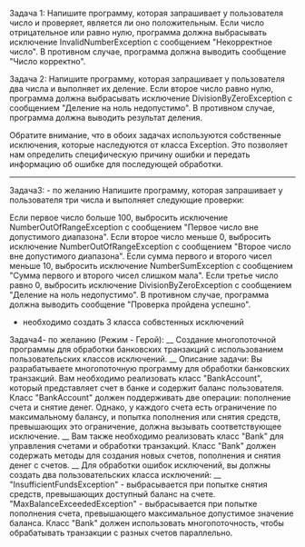 Задача 1:
Напишите программу, которая запрашивает у пользователя число и проверяет, является ли оно положительным. Если число отрицательное или равно нулю, программа должна выбрасывать исключение InvalidNumberException с сообщением "Некорректное число". В противном случае, программа должна выводить сообщение "Число корректно".

Задача 2:
Напишите программу, которая запрашивает у пользователя два числа и выполняет их деление. Если второе число равно нулю, программа должна выбрасывать исключение DivisionByZeroException с сообщением "Деление на ноль недопустимо". В противном случае, программа должна выводить результат деления.

Обратите внимание, что в обоих задачах используются собственные исключения, которые наследуются от класса Exception. Это позволяет нам определить специфическую причину ошибки и передать информацию об ошибке для последующей обработки.
__________________________________________________________________________________________________________
Задача3: - по желанию
Напишите программу, которая запрашивает у пользователя три числа и выполняет следующие проверки:

Если первое число больше 100, выбросить исключение NumberOutOfRangeException с сообщением "Первое число вне допустимого диапазона".
Если второе число меньше 0, выбросить исключение NumberOutOfRangeException с сообщением "Второе число вне допустимого диапазона".
Если сумма первого и второго чисел меньше 10, выбросить исключение NumberSumException с сообщением "Сумма первого и второго чисел слишком мала".
Если третье число равно 0, выбросить исключение DivisionByZeroException с сообщением "Деление на ноль недопустимо".
В противном случае, программа должна выводить сообщение "Проверка пройдена успешно".
- необходимо создать 3 класса собвстенных исключений

Задача4- по желанию (Режим - Герой):
__
Создание многопоточной программы для обработки банковских транзакций с использованием пользовательских классов исключений.
__
Описание задачи:
Вы разрабатываете многопоточную программу для обработки банковских транзакций. Вам необходимо реализовать класс "BankAccount", который представляет счет в банке и содержит баланс пользователя. Класс "BankAccount" должен поддерживать две операции: пополнение счета и снятие денег. Однако, у каждого счета есть ограничение по максимальному балансу, и попытка пополнения или снятия средств, превышающих это ограничение, должна вызывать соответствующее исключение.
__
Вам также необходимо реализовать класс "Bank" для управления счетами и обработки транзакций. Класс "Bank" должен содержать методы для создания новых счетов, пополнения и снятия денег с счетов.
__
Для обработки ошибок исключений, вы должны создать два пользовательских класса исключений:
__
"InsufficientFundsException" - выбрасывается при попытке снятия средств, превышающих доступный баланс на счете.
"MaxBalanceExceededException" - выбрасывается при попытке пополнения счета, превышающего максимальное допустимое значение баланса.
Класс "Bank" должен использовать многопоточность, чтобы обрабатывать транзакции с разных счетов параллельно.